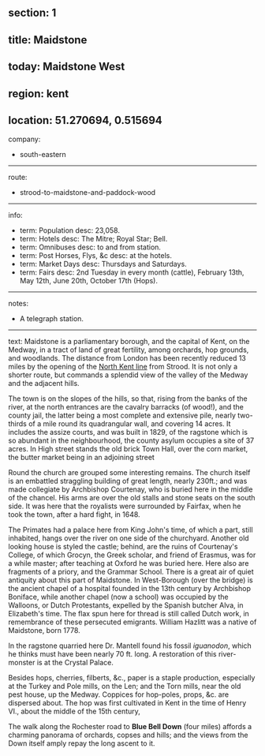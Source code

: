section: 1
----
title: Maidstone
----
today: Maidstone West
----
region: kent
----
location: 51.270694, 0.515694
----
company:
- south-eastern
----
route:
- strood-to-maidstone-and-paddock-wood
----
info:
- term: Population
  desc: 23,058.
- term: Hotels
  desc: The Mitre; Royal Star; Bell.
- term: Omnibuses
  desc: to and from station.
- term: Post Horses, Flys, &c
  desc: at the hotels.
- term: Market Days
  desc: Thursdays and Saturdays.
- term: Fairs
  desc: 2nd Tuesday in every month (cattle), February 13th, May 12th, June 20th, October 17th (Hops).
----
notes:
- A telegraph station.
----
text: Maidstone is a parliamentary borough, and the capital of Kent, on the Medway, in a tract of land of great fertility, among orchards, hop grounds, and woodlands. The distance from London has been recently reduced 13 miles by the opening of the [North Kent line](/routes/charing-cross-and-london-bridge-to-woolwich-gravesend-strood-and-rochester) from Strood. It is not only a shorter route, but commands a splendid view of the valley of the Medway and the adjacent hills.

The town is on the slopes of the hills, so that, rising from the banks of the river, at the north entrances are the cavalry barracks (of wood!), and the county jail, the latter being a most complete and extensive pile, nearly two-thirds of a mile round its quadrangular wall, and covering 14 acres. It includes the assize courts, and was built in 1829, of the ragstone which is so abundant in the neighbourhood, the county asylum occupies a site of 37 acres. In High street stands the old brick Town Hall, over the corn market, the butter market being in an adjoining street

Round the church are grouped some interesting remains. The church itself is an embattled straggling building of great length, nearly 230ft.; and was made collegiate by Archbishop Courtenay, who is buried here in the middle of the chancel. His arms are over the old stalls and stone seats on the south side. It was here that the royalists were surrounded by Fairfax, when he took the town, after a hard fight, in 1648.

The Primates had a palace here from King John's time, of which a part, still inhabited, hangs over the river on one side of the churchyard. Another old looking house is styled the castle; behind, are the ruins of Courtenay's College, of which Grocyn, the Greek scholar, and friend of Erasmus, was for a while master; after teaching at Oxford he was buried here. Here also are fragments of a priory, and the Grammar School. There is a great air of quiet antiquity about this part of Maidstone. In West-Borough (over the bridge) is the ancient chapel of a hospital founded in the 13th century by Archbishop Boniface, while another chapel (now a school) was occupied by the Walloons, or Dutch Protestants, expelled by the Spanish butcher Alva, in Elizabeth's time. The flax spun here for thread is still called Dutch work, in remembrance of these persecuted emigrants. William Hazlitt was a native of Maidstone, born 1778.

In the ragstone quarried here Dr. Mantell found his fossil *iguanodon*, which he thinks must have been nearly 70 ft. long. A restoration of this river-monster is at the Crystal Palace.

Besides hops, cherries, filberts, &c., paper is a staple production, especially at the Turkey and Pole mills, on the Len; and the Torn mills, near the old pest house, up the Medway. Coppices for hop-poles, props, &c. are dispersed about. The hop was first cultivated in Kent in the time of Henry VI., about the middle of the 15th century,

The walk along the Rochester road to **Blue Bell Down** (four miles) affords a charming panorama of orchards, copses and hills; and the views from the Down itself amply repay the long ascent to it.
